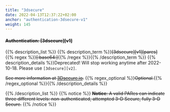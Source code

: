 ```yaml
---
title: "3dsecure"
date: 2022-04-13T12:37:22+02:00
anchor: "authentication-3dsecure-v1"
weight: 145
---
```

#### ~~Authentication: [3dsecure][v1]~~

{{% description_list %}}
{{% description_term %}}~~[3dsecure][v1][pares]~~ {{% regex %}}~~[\:base64\:]~~{{% /regex %}}{{% /description_term %}}
{{% description_details %}}Deprecated! Will stop working anytime after 2022-10-18. Please use `[3dsecure][v2]`.

~~See more information at [3Dsecure.io](https://www.docs.3dsecure.io).~~
{{% regex_optional %}}~~Optional.~~{{% /regex_optional %}}{{% /description_details %}}

{{% /description_list %}}
{{% notice %}}
~~**Notice**: A valid PARes can indicate three different levels: non-authenticated, attempted 3-D Secure, fully 3-D Secure.~~
{{% /notice %}}
